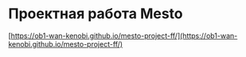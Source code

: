 # Проектная работа Mesto
[https://ob1-wan-kenobi.github.io/mesto-project-ff/](https://ob1-wan-kenobi.github.io/mesto-project-ff/)
